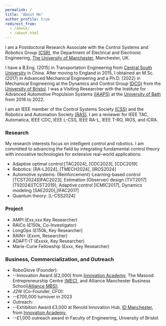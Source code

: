 ```yaml
---
permalink: /
title: "About Me"
author_profile: true
redirect_from: 
  - /about/
  - /about.html
---
```


I am a Postdoctoral Research Associate with the Control Systems and Robotics Group [(CSR)](https://uom-csrgroup.uk/), the Department of Electrical and Electronic Engineering, [The University of Manchester](https://www.manchester.ac.uk), Manchester, UK. 

I have a B.Eng. (2015) in Transportation Engineering from [Central South University](https://www.csu.edu.cn/) in China. After moving to England in 2015, I obtained an M.Sc. (2017) in Advanced Mechanical Engineering and a Ph.D. (2022) in Mechanical Engineering at the Dynamics and Control Group [(DCG)](https://www.bristol.ac.uk/engineering/research/dynamicscontrol/) from the [University of Bristol](https://www.bristol.ac.uk/). I was a Visiting Researcher with the Institute for Advanced Automotive Propulsion Systems [(IAAPS)](https://iaaps.co.uk/) at the [University of Bath](https://www.bath.ac.uk/) from 2016 to 2022.

I am an IEEE member of the Control Systems Society [(CSS)](https://www.ieeecss.org/) and the Robotics and Automation Society [(RAS)](https://www.ieee-ras.org/). I am a reviewer for IEEE TAC, Automatica, IEEE CDC, IEEE L-CSS, IEEE RA-L, IEEE T-RO, IROS, and ICRA.

### Research

My research interests focus on intelligent control and robotics. I am committed to advancing the field by integrating fundamental control theory with innovative technologies for extensive real-world applications:
- Adaptive optimal control:[TAC2024], [CDC2023], [CDC2019]
- Robotics: [RA-L2024], [TMECH2024], [IROS2024]
- Automotive systems: (Reinforcement)-Learning-based control [TCST2024][IFAC2023], Estimation (Observer) design [TVT2017][TII2024][TCST2019], Adaptive control [ICMIC2017], Dynamics modeling [SAE2020],[IFAC2017]
- Quantum theory: [L-CSS2024]

### Project
- AMPI (£xx,xxx Key Researcher)
- RAICo (£150k, Co-Investigator)
- LongOps (£150k, Key Researcher)
- RAIN+ (£xxm, Researcher)
- ADAPT-IT (£xxxk, Key Researcher)
- Marie-Curie Fellowship (£xxx, Key Researcher)

### Business, Commercialization, and Outreach
- RoboGlove (Founder):
- --Innovation Award (£2,000) from [Innovation Academy](https://www.linkedin.com/in/uom-innovation-academy/?originalSubdomain=uk), The Masood Entrepreneurship Centre [(MEC)](https://www.entrepreneurship.manchester.ac.uk/), and Alliance Manchester Business School[(Alliance MBS)](https://www.alliancembs.manchester.ac.uk/); 
- J2W (Co-Founder, CFO):
- --£700,000 turnover in 2023
- Outreach:
- --Exhibition Award £3,000 at Renold Innovation Hub, [ID Manchester](https://www.id-manchester.com/), from [Innovation Academy](https://www.linkedin.com/in/uom-innovation-academy/?originalSubdomain=uk),
- --£1,000 outreach award in Faculty of Engineering, Unversity of Bristol

